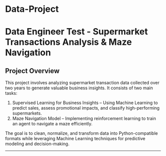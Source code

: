 # Data-Project

# Data Engineer Test - Supermarket Transactions Analysis & Maze Navigation

## Project Overview  
This project involves analyzing supermarket transaction data collected over two years to generate valuable business insights. It consists of two main tasks:  
1. Supervised Learning for Business Insights – Using Machine Learning to predict sales, assess promotional impacts, and classify high-performing supermarkets.  
2. Maze Navigation Model – Implementing reinforcement learning to train an agent to navigate a maze efficiently.  

The goal is to clean, normalize, and transform data into Python-compatible formats while leveraging Machine Learning techniques for predictive modeling and decision-making.

---

###

